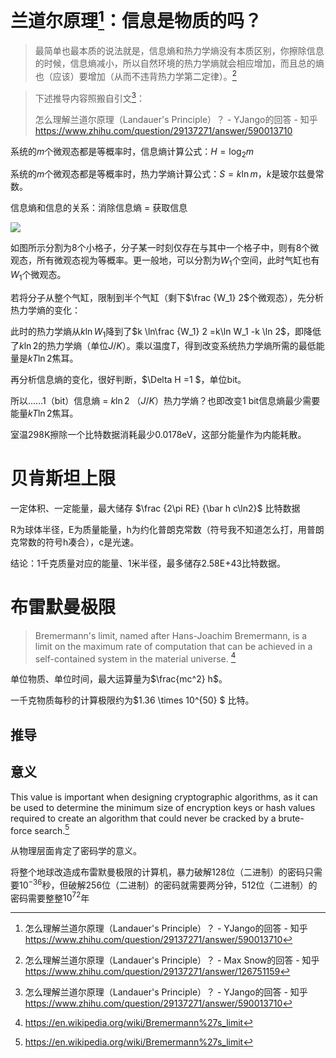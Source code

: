 # 兰道尔原理[^3]：信息是物质的吗？

> 最简单也最本质的说法就是，信息熵和热力学熵没有本质区别，你擦除信息的时候，信息熵减小，所以自然环境的热力学熵就会相应增加，而且总的熵也（应该）要增加（从而不违背热力学第二定律）。[^4]

> 下述推导内容照搬自引文[^3]：
>
> 怎么理解兰道尔原理（Landauer's Principle）？ - YJango的回答 - 知乎 https://www.zhihu.com/question/29137271/answer/590013710

系统的$m$个微观态都是等概率时，信息熵计算公式：$H=\log_2 m$

系统的$m$个微观态都是等概率时，热力学熵计算公式：$S=k\ln m$，$k$是玻尔兹曼常数。

信息熵和信息的关系：消除信息熵 = 获取信息

![](C:/Users/Five/Desktop/note/img/v2-c6e6966568b4dd3cffb50f8b83a90a34_1440w.png)

如图所示分割为8个小格子，分子某一时刻仅存在与其中一个格子中，则有8个微观态，所有微观态视为等概率。更一般地，可以分割为$W_1$个空间，此时气缸也有$W_1$个微观态。



若将分子从整个气缸，限制到半个气缸（剩下$\frac {W_1} 2$个微观态），先分析热力学熵的变化：

此时的热力学熵从$k\ln W_1$降到了$k \ln\frac {W_1} 2 =k\ln W_1 -k \ln 2$，即降低了$k\ln2$的热力学熵（单位$J/K$）。乘以温度$T$，得到改变系统热力学熵所需的最低能量是$kT\ln2$焦耳。

再分析信息熵的变化，很好判断，$\Delta H =1 $，单位bit。



所以……1（bit）信息熵 = $k\ln2$ （$J/K$）热力学熵？也即改变1 bit信息熵最少需要能量$kT\ln 2$焦耳。



室温298K擦除一个比特数据消耗最少0.0178eV，这部分能量作为内能耗散。



# 贝肯斯坦上限



一定体积、一定能量，最大储存 $\frac {2\pi RE} {\bar h c\ln2}$ 比特数据

R为球体半径，E为质量能量，h为约化普朗克常数（符号我不知道怎么打，用普朗克常数的符号h凑合），c是光速。

结论：1千克质量对应的能量、1米半径，最多储存2.58E+43比特数据。





# 布雷默曼极限

> Bremermann's limit, named after Hans-Joachim Bremermann, is a limit on the maximum rate of computation that can be achieved in a self-contained system in the material universe. [^1]

单位物质、单位时间，最大运算量为$\frac{mc^2} h$。

一千克物质每秒的计算极限约为$1.36 \times 10^{50} $ 比特。

## 推导



## 意义

This value is important when designing cryptographic algorithms, as it can be used to determine the minimum size of encryption keys or hash values required to create an algorithm that could never be cracked by a brute-force search.[^1]

从物理层面肯定了密码学的意义。

将整个地球改造成布雷默曼极限的计算机，暴力破解128位（二进制）的密码只需要$10^{-36}$秒，但破解256位（二进制）的密码就需要两分钟，512位（二进制）的密码需要整整$10^{72}$年







[^1]: https://en.wikipedia.org/wiki/Bremermann%27s_limit
[^2]:开胃菜：从麦克斯韦之妖到兰道尔原理 - 贾明子的文章 - 知乎 https://zhuanlan.zhihu.com/p/81273559
[^3]:怎么理解兰道尔原理（Landauer's Principle）？ - YJango的回答 - 知乎 https://www.zhihu.com/question/29137271/answer/590013710

[^4]:怎么理解兰道尔原理（Landauer's Principle）？ - Max Snow的回答 - 知乎 https://www.zhihu.com/question/29137271/answer/126751159